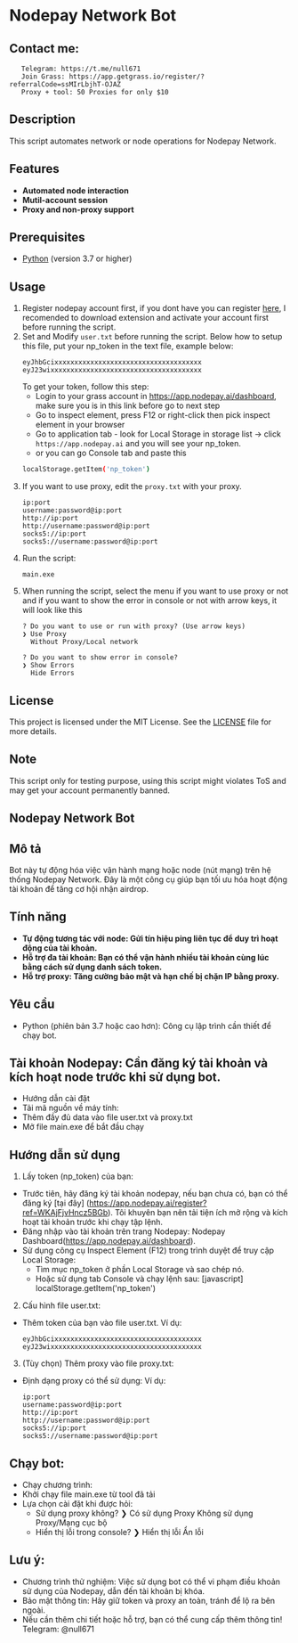 # Nodepay Network Bot

## Contact me:
```
   Telegram: https://t.me/null671
   Join Grass: https://app.getgrass.io/register/?referralCode=ssMIrLbjhT-OJAZ
   Proxy + tool: 50 Proxies for only $10
```

## Description
This script automates network or node operations for Nodepay Network.

## Features
- **Automated node interaction**
- **Mutil-account session**
- **Proxy and non-proxy support**

## Prerequisites
- [Python](https://www.python.org/) (version 3.7 or higher)

## Usage
1. Register nodepay account first, if you dont have you can register [here](https://app.nodepay.ai/register?ref=WKAjFjvHncz5BGb), I recomended to download extension and activate your account first before running the script.
2. Set and Modify `user.txt` before running the script. Below how to setup this file, put your np_token in the text file, example below:
	```
	eyJhbGcixxxxxxxxxxxxxxxxxxxxxxxxxxxxxxxxxxxxx
	eyJ23wixxxxxxxxxxxxxxxxxxxxxxxxxxxxxxxxxxxxxx
	```
	To get your token, follow this step:
	- Login to your grass account in https://app.nodepay.ai/dashboard, make sure you is in this link before go to next step
	- Go to inspect element, press F12 or right-click then pick inspect element in your browser
	- Go to application tab - look for Local Storage in storage list -> click `https://app.nodepay.ai` and you will see your np_token.
	- or you can go Console tab and paste this 
	```bash
	localStorage.getItem('np_token')
	```
3. If you want to use proxy, edit the `proxy.txt` with your proxy.
	```
 	ip:port
	username:password@ip:port
	http://ip:port
	http://username:password@ip:port
	socks5://ip:port
	socks5://username:password@ip:port
 	```
4. Run the script:
	```
	main.exe
	```
5. When running the script, select the menu if you want to use proxy or not and if you want to show the error in console or not with arrow keys, it will look like this
	```
 	? Do you want to use or run with proxy? (Use arrow keys)
	❯ Use Proxy
	  Without Proxy/Local network
 	```
	```
	? Do you want to show error in console?
	❯ Show Errors
	  Hide Errors
	```
## License
This project is licensed under the MIT License. See the [LICENSE](LICENSE) file for more details.

## Note
This script only for testing purpose, using this script might violates ToS and may get your account permanently banned.





## Nodepay Network Bot

## Mô tả
Bot này tự động hóa việc vận hành mạng hoặc node (nút mạng) trên hệ thống Nodepay Network. Đây là một công cụ giúp bạn tối ưu hóa hoạt động tài khoản để tăng cơ hội nhận airdrop.

## Tính năng
- **Tự động tương tác với node: Gửi tín hiệu ping liên tục để duy trì hoạt động của tài khoản.**
- **Hỗ trợ đa tài khoản: Bạn có thể vận hành nhiều tài khoản cùng lúc bằng cách sử dụng danh sách token.**
- **Hỗ trợ proxy: Tăng cường bảo mật và hạn chế bị chặn IP bằng proxy.**

## Yêu cầu
- Python (phiên bản 3.7 hoặc cao hơn): Công cụ lập trình cần thiết để chạy bot.

## Tài khoản Nodepay: Cần đăng ký tài khoản và kích hoạt node trước khi sử dụng bot.
- Hướng dẫn cài đặt
- Tải mã nguồn về máy tính:
- Thêm đầy đủ data vào file user.txt và proxy.txt
- Mở file main.exe để bắt đầu chạy

## Hướng dẫn sử dụng
1. Lấy token (np_token) của bạn:
- Trước tiên, hãy đăng ký tài khoản nodepay, nếu bạn chưa có, bạn có thể đăng ký [tại đây] (https://app.nodepay.ai/register?ref=WKAjFjvHncz5BGb). Tôi khuyên bạn nên tải tiện ích mở rộng và kích hoạt tài khoản trước khi chạy tập lệnh.
- Đăng nhập vào tài khoản trên trang Nodepay: Nodepay Dashboard(https://app.nodepay.ai/dashboard).
- Sử dụng công cụ Inspect Element (F12) trong trình duyệt để truy cập Local Storage:
	+ Tìm mục np_token ở phần Local Storage và sao chép nó.
	+ Hoặc sử dụng tab Console và chạy lệnh sau:
[javascript]
	localStorage.getItem('np_token')

2. Cấu hình file user.txt:
- Thêm token của bạn vào file user.txt.
Ví dụ:
	```
	eyJhbGcixxxxxxxxxxxxxxxxxxxxxxxxxxxxxxxxxxxxx
	eyJ23wixxxxxxxxxxxxxxxxxxxxxxxxxxxxxxxxxxxxxx
	```

3. (Tùy chọn) Thêm proxy vào file proxy.txt:
- Định dạng proxy có thể sử dụng:
Ví dụ:
	```
 	ip:port
	username:password@ip:port
	http://ip:port
	http://username:password@ip:port
	socks5://ip:port
	socks5://username:password@ip:port
 	```

## Chạy bot:
- Chạy chương trình:
- Khởi chạy file main.exe từ tool đã tải
- Lựa chọn cài đặt khi được hỏi:
	+ Sử dụng proxy không?
		❯ Có sử dụng Proxy
  		  Không sử dụng Proxy/Mạng cục bộ
	+ Hiển thị lỗi trong console?
		❯ Hiển thị lỗi
  		  Ẩn lỗi

## Lưu ý:
- Chương trình thử nghiệm: Việc sử dụng bot có thể vi phạm điều khoản sử dụng của Nodepay, dẫn đến tài khoản bị khóa.
- Bảo mật thông tin: Hãy giữ token và proxy an toàn, tránh để lộ ra bên ngoài.
- Nếu cần thêm chi tiết hoặc hỗ trợ, bạn có thể cung cấp thêm thông tin! Telegram: @null671
